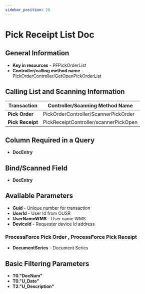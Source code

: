 ```yaml
---
sidebar_position: 28
---
```


# Pick Receipt List Doc

## General Information

- **Key in resources** - PFPickOrderList
- **Controller/calling method name** - PickOrderController/GetOpenPickOrderList

## Calling List and Scanning Information

| Transaction | Controller/Scanning Method Name |
| --- | --- |
| **Pick Order** | PickOrderController/ScannerPickOrder |
| **Pick Receipt** | PickReceiptController/scannerPickOpen |

## Column Required in a Query

- **DocEntry**

## Bind/Scanned Field

- **DocEntry**

## Available Parameters

- **Guid** - Unique number for transaction
- **UserId** - User Id from OUSR
- **UserNameWMS** - User name WMS
- **DeviceId** - Requester device Id address

### ProcessForce Pick Order , ProcessForce Pick Receipt

- **DocumentSeries** - Document Series

## Basic Filtering Parameters

- **T0."DocNum"**
- **T0."U_Date"**
- **T2."U_Description"**
